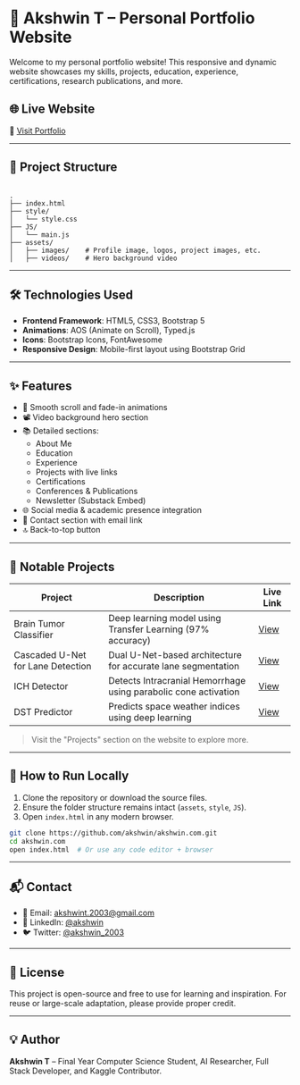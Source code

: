 # 🚀 Akshwin T – Personal Portfolio Website

Welcome to my personal portfolio website! This responsive and dynamic website showcases my skills, projects, education, experience, certifications, research publications, and more.


## 🌐 Live Website

🔗 [Visit Portfolio](https://akshwin.github.io/akshwin.com/)

---

## 📁 Project Structure

```

.
├── index.html
├── style/
│   └── style.css
├── JS/
│   └── main.js
├── assets/
│   ├── images/    # Profile image, logos, project images, etc.
│   ├── videos/    # Hero background video

````

---

## 🛠️ Technologies Used

- **Frontend Framework**: HTML5, CSS3, Bootstrap 5
- **Animations**: AOS (Animate on Scroll), Typed.js
- **Icons**: Bootstrap Icons, FontAwesome
- **Responsive Design**: Mobile-first layout using Bootstrap Grid

---

## ✨ Features

- 🌟 Smooth scroll and fade-in animations
- 📽️ Video background hero section
- 📚 Detailed sections:
  - About Me
  - Education
  - Experience
  - Projects with live links
  - Certifications
  - Conferences & Publications
  - Newsletter (Substack Embed)
- 🌐 Social media & academic presence integration
- 📧 Contact section with email link
- 🔝 Back-to-top button

---

## 🧠 Notable Projects

| Project                             | Description                                                        | Live Link |
|-------------------------------------|--------------------------------------------------------------------|-----------|
| Brain Tumor Classifier              | Deep learning model using Transfer Learning (97% accuracy)         | [View](https://brain-tumor-classifier-app.streamlit.app/) |
| Cascaded U-Net for Lane Detection   | Dual U-Net-based architecture for accurate lane segmentation       | [View](https://lane-detection-cascaded-unet.up.railway.app/) |
| ICH Detector                        | Detects Intracranial Hemorrhage using parabolic cone activation   | [View](https://intracranial-hemorrhage-detector.streamlit.app/) |
| DST Predictor                       | Predicts space weather indices using deep learning                 | [View](https://dst-predictor.streamlit.app/) |

> Visit the "Projects" section on the website to explore more.

---

## 📄 How to Run Locally

1. Clone the repository or download the source files.
2. Ensure the folder structure remains intact (`assets`, `style`, `JS`).
3. Open `index.html` in any modern browser.

```bash
git clone https://github.com/akshwin/akshwin.com.git
cd akshwin.com
open index.html  # Or use any code editor + browser
````

---

## 📬 Contact

* 📧 Email: [akshwint.2003@gmail.com](mailto:akshwint.2003@gmail.com)
* 🔗 LinkedIn: [@akshwin](https://www.linkedin.com/in/akshwin/)
* 🐦 Twitter: [@akshwin\_2003](https://x.com/akshwin_2003)

---

## 📜 License

This project is open-source and free to use for learning and inspiration. For reuse or large-scale adaptation, please provide proper credit.

---

## 💡 Author

**Akshwin T** – Final Year Computer Science Student, AI Researcher, Full Stack Developer, and Kaggle Contributor.

```